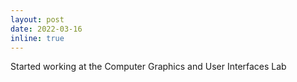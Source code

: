 ```yaml
---
layout: post
date: 2022-03-16
inline: true
---
```


Started working at the Computer Graphics and User Interfaces Lab
